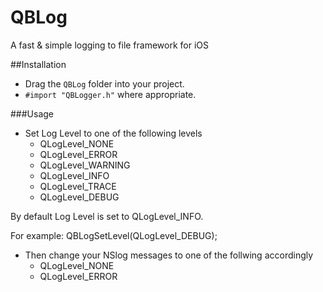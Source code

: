 QBLog
===============

A fast &amp; simple logging to file framework for iOS

##Installation

- Drag the `QBLog` folder into your project.
- `#import "QBLogger.h"` where appropriate. 

###Usage

* Set Log Level to one of the following levels
  * QLogLevel_NONE
  * QLogLevel_ERROR
  * QLogLevel_WARNING
  * QLogLevel_INFO
  * QLogLevel_TRACE
  * QLogLevel_DEBUG
 
By default Log Level is set to QLogLevel_INFO.
 
For example:
  QBLogSetLevel(QLogLevel_DEBUG);
  

* Then change your NSlog messages to one of the follwing accordingly
  * QLogLevel_NONE
  * QLogLevel_ERROR
  


